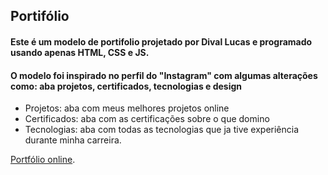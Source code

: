 ## Portifólio

#### Este é um modelo de portifolio projetado por Dival Lucas e programado usando apenas HTML, CSS e JS.

#### O modelo foi inspirado no perfil do "Instagram" com algumas alterações como: aba projetos, certificados, tecnologias e design

* Projetos: aba com meus melhores projetos online
* Certificados: aba com as certificações sobre o que domino
* Tecnologias: aba com todas as tecnologias que ja tive experiência durante minha carreira.

[Portfólio online](https://luc5z.github.io).
